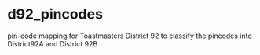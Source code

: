 # d92_pincodes
pin-code mapping  for Toastmasters District 92 to classify the pincodes into District92A and District 92B
